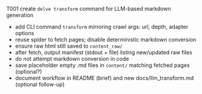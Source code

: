 T001 create `delve transform` command for LLM-based markdown generation
- add CLI command `transform` mirroring crawl args: url, depth, adapter options
- reuse spider to fetch pages; disable deterministic markdown conversion
- ensure raw html still saved to `content_raw/`
- after fetch, output manifest (stdout + file) listing new/updated raw files
- do not attempt markdown conversion in code
- save placeholder empty .md files in `content/` matching fetched pages (optional?)
- document workflow in README (brief) and new docs/llm_transform.md (optional follow-up)

